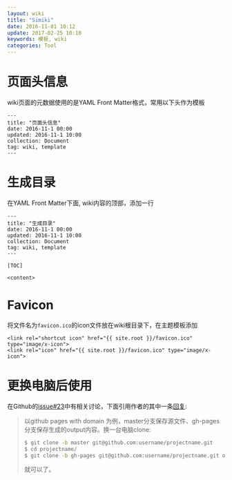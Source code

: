 ```yaml
---
layout: wiki
title: "Simiki"
date: 2016-11-01 10:12
update: 2017-02-25 10:10
keywords: 模板, wiki
categories: Tool
---
```


# 页面头信息

wiki页面的元数据使用的是YAML Front Matter格式，常用以下头作为模板

```
---
title: "页面头信息"
date: 2016-11-1 00:00
updated: 2016-11-1 10:00
collection: Document
tag: wiki, template
---
```

# 生成目录
在YAML Front Matter下面, wiki内容的顶部，添加一行

```
---
title: "生成目录"
date: 2016-11-1 00:00
updated: 2016-11-1 10:00
collection: Document
tag: wiki, template
---

[TOC]

<content>
```

# Favicon
将文件名为`favicon.ico`的icon文件放在wiki根目录下，在主题模板添加

```
<link rel="shortcut icon" href="{{ site.root }}/favicon.ico" type="image/x-icon">
<link rel="icon" href="{{ site.root }}/favicon.ico" type="image/x-icon">
```
# 更换电脑后使用

在Github的[issue#23](https://github.com/tankywoo/simiki/issues/23)中有相关讨论，下面引用作者的其中一条[回复](https://github.com/tankywoo/simiki/issues/23#issuecomment-62398867):

> 以github pages with domain 为例，master分支保存源文件、gh-pages分支保存生成的output内容。换一台电脑clone:
>
> ```bash
> $ git clone -b master git@github.com:username/projectname.git
> $ cd projectname/
> $ git clone -b gh-pages git@github.com:username/projectname.git output
> ```
>
> 就可以了。